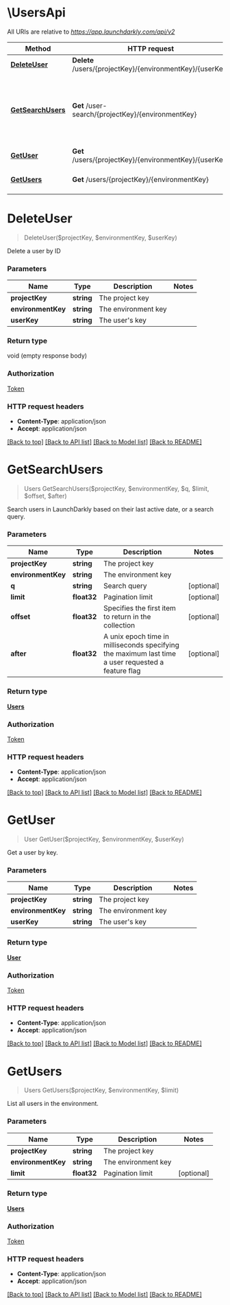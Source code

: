 # \UsersApi

All URIs are relative to *https://app.launchdarkly.com/api/v2*

Method | HTTP request | Description
------------- | ------------- | -------------
[**DeleteUser**](UsersApi.md#DeleteUser) | **Delete** /users/{projectKey}/{environmentKey}/{userKey} | Delete a user by ID
[**GetSearchUsers**](UsersApi.md#GetSearchUsers) | **Get** /user-search/{projectKey}/{environmentKey} | Search users in LaunchDarkly based on their last active date, or a search query.
[**GetUser**](UsersApi.md#GetUser) | **Get** /users/{projectKey}/{environmentKey}/{userKey} | Get a user by key.
[**GetUsers**](UsersApi.md#GetUsers) | **Get** /users/{projectKey}/{environmentKey} | List all users in the environment.


# **DeleteUser**
> DeleteUser($projectKey, $environmentKey, $userKey)

Delete a user by ID


### Parameters

Name | Type | Description  | Notes
------------- | ------------- | ------------- | -------------
 **projectKey** | **string**| The project key | 
 **environmentKey** | **string**| The environment key | 
 **userKey** | **string**| The user&#39;s key | 

### Return type

void (empty response body)

### Authorization

[Token](../README.md#Token)

### HTTP request headers

 - **Content-Type**: application/json
 - **Accept**: application/json

[[Back to top]](#) [[Back to API list]](../README.md#documentation-for-api-endpoints) [[Back to Model list]](../README.md#documentation-for-models) [[Back to README]](../README.md)

# **GetSearchUsers**
> Users GetSearchUsers($projectKey, $environmentKey, $q, $limit, $offset, $after)

Search users in LaunchDarkly based on their last active date, or a search query.


### Parameters

Name | Type | Description  | Notes
------------- | ------------- | ------------- | -------------
 **projectKey** | **string**| The project key | 
 **environmentKey** | **string**| The environment key | 
 **q** | **string**| Search query | [optional] 
 **limit** | **float32**| Pagination limit | [optional] 
 **offset** | **float32**| Specifies the first item to return in the collection | [optional] 
 **after** | **float32**| A unix epoch time in milliseconds specifying the maximum last time a user requested a feature flag | [optional] 

### Return type

[**Users**](Users.md)

### Authorization

[Token](../README.md#Token)

### HTTP request headers

 - **Content-Type**: application/json
 - **Accept**: application/json

[[Back to top]](#) [[Back to API list]](../README.md#documentation-for-api-endpoints) [[Back to Model list]](../README.md#documentation-for-models) [[Back to README]](../README.md)

# **GetUser**
> User GetUser($projectKey, $environmentKey, $userKey)

Get a user by key.


### Parameters

Name | Type | Description  | Notes
------------- | ------------- | ------------- | -------------
 **projectKey** | **string**| The project key | 
 **environmentKey** | **string**| The environment key | 
 **userKey** | **string**| The user&#39;s key | 

### Return type

[**User**](User.md)

### Authorization

[Token](../README.md#Token)

### HTTP request headers

 - **Content-Type**: application/json
 - **Accept**: application/json

[[Back to top]](#) [[Back to API list]](../README.md#documentation-for-api-endpoints) [[Back to Model list]](../README.md#documentation-for-models) [[Back to README]](../README.md)

# **GetUsers**
> Users GetUsers($projectKey, $environmentKey, $limit)

List all users in the environment.


### Parameters

Name | Type | Description  | Notes
------------- | ------------- | ------------- | -------------
 **projectKey** | **string**| The project key | 
 **environmentKey** | **string**| The environment key | 
 **limit** | **float32**| Pagination limit | [optional] 

### Return type

[**Users**](Users.md)

### Authorization

[Token](../README.md#Token)

### HTTP request headers

 - **Content-Type**: application/json
 - **Accept**: application/json

[[Back to top]](#) [[Back to API list]](../README.md#documentation-for-api-endpoints) [[Back to Model list]](../README.md#documentation-for-models) [[Back to README]](../README.md)

